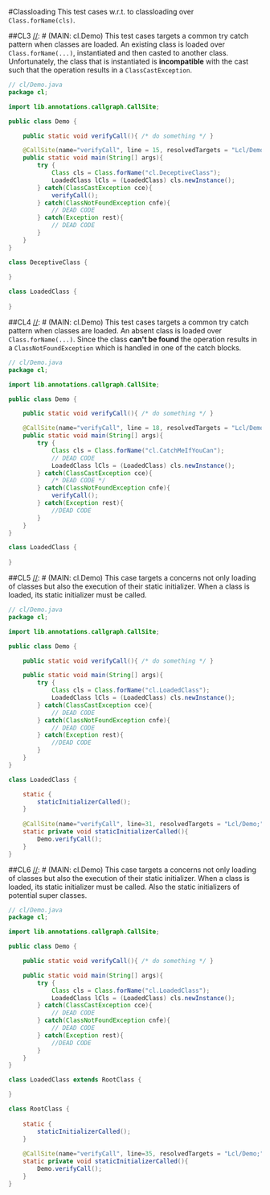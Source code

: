 #Classloading
This test cases w.r.t. to classloading over ```Class.forName(cls)```.

##CL3
[//]: # (MAIN: cl.Demo)
This test cases targets a common try catch pattern when classes are loaded. An existing class is loaded
over ```Class.forName(...)```, instantiated and then casted to another class. Unfortunately, the class
that is instantiated is __incompatible__ with the cast such that the operation results in a 
```ClassCastException```.
```java
// cl/Demo.java
package cl;

import lib.annotations.callgraph.CallSite;

public class Demo {

    public static void verifyCall(){ /* do something */ }

    @CallSite(name="verifyCall", line = 15, resolvedTargets = "Lcl/Demo;")
	public static void main(String[] args){
	    try {
	        Class cls = Class.forName("cl.DeceptiveClass");
	        LoadedClass lCls = (LoadedClass) cls.newInstance(); 
	    } catch(ClassCastException cce){
	        verifyCall();
	    } catch(ClassNotFoundException cnfe){
	        // DEAD CODE
	    } catch(Exception rest){
            // DEAD CODE
        }
	}
}

class DeceptiveClass {
    
}

class LoadedClass {
    
}
```
[//]: # (END)

##CL4
[//]: # (MAIN: cl.Demo)
This test cases targets a common try catch pattern when classes are loaded. An absent class is loaded
over ```Class.forName(...)```. Since the class __can't be found__ the operation results in a ```ClassNotFoundException```
which is handled in one of the catch blocks.
```java
// cl/Demo.java
package cl;

import lib.annotations.callgraph.CallSite;

public class Demo {

    public static void verifyCall(){ /* do something */ }

    @CallSite(name="verifyCall", line = 18, resolvedTargets = "Lcl/Demo;")
	public static void main(String[] args){
	    try {
	        Class cls = Class.forName("cl.CatchMeIfYouCan");
	        // DEAD CODE
	        LoadedClass lCls = (LoadedClass) cls.newInstance(); 
	    } catch(ClassCastException cce){
	        /* DEAD CODE */
	    } catch(ClassNotFoundException cnfe){
	        verifyCall();
	    } catch(Exception rest){
	        //DEAD CODE
	    }
	}
}

class LoadedClass {
    
}
```
[//]: # (END)

##CL5
[//]: # (MAIN: cl.Demo)
This case targets a concerns not only loading of classes but also the execution of their 
static initializer. When a class is loaded, its static initializer must be called.
```java
// cl/Demo.java
package cl;

import lib.annotations.callgraph.CallSite;

public class Demo {

    public static void verifyCall(){ /* do something */ }

	public static void main(String[] args){
	    try {
	        Class cls = Class.forName("cl.LoadedClass");
	        LoadedClass lCls = (LoadedClass) cls.newInstance();
	    } catch(ClassCastException cce){
	        // DEAD CODE
	    } catch(ClassNotFoundException cnfe){
	        // DEAD CODE
	    } catch(Exception rest){
            //DEAD CODE
        }
	}
}

class LoadedClass {

    static {
        staticInitializerCalled();
    }
    
    @CallSite(name="verifyCall", line=31, resolvedTargets = "Lcl/Demo;")
    static private void staticInitializerCalled(){
        Demo.verifyCall();
    }
}
```
[//]: # (END)

##CL6
[//]: # (MAIN: cl.Demo)
This case targets a concerns not only loading of classes but also the execution of their 
static initializer. When a class is loaded, its static initializer must be called. Also the static
initializers of potential super classes.
```java
// cl/Demo.java
package cl;

import lib.annotations.callgraph.CallSite;

public class Demo {

    public static void verifyCall(){ /* do something */ }

	public static void main(String[] args){
	    try {
	        Class cls = Class.forName("cl.LoadedClass");
	        LoadedClass lCls = (LoadedClass) cls.newInstance();
	    } catch(ClassCastException cce){
	        // DEAD CODE
	    } catch(ClassNotFoundException cnfe){
	        // DEAD CODE
	    } catch(Exception rest){
            //DEAD CODE
        }
	}
}

class LoadedClass extends RootClass {

}

class RootClass {
    
    static {
        staticInitializerCalled();
    }
    
    @CallSite(name="verifyCall", line=35, resolvedTargets = "Lcl/Demo;")
    static private void staticInitializerCalled(){
        Demo.verifyCall();
    }
}
```
[//]: # (END)